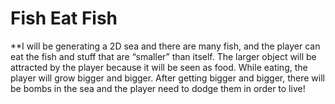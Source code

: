 # Fish Eat Fish
**I will be generating a 2D sea and there are many fish, and the
player can eat the fish and stuff that are “smaller” than itself. The larger object will be
attracted by the player because it will be seen as food. While eating, the player will grow
bigger and bigger. After getting bigger and bigger, there will be bombs in the sea and the player need to dodge them in order to live!
